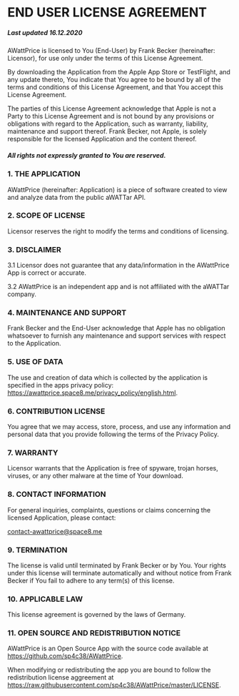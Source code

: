 # END USER LICENSE AGREEMENT

##### Last updated 16.12.2020

AWattPrice is licensed to You (End-User) by Frank Becker (hereinafter: Licensor), for use only under the terms of this License Agreement.

By downloading the Application from the Apple App Store or TestFlight, and any update thereto, You indicate that You agree to be bound by all of the terms and conditions of this License Agreement, and that You accept this License Agreement.

The parties of this License Agreement acknowledge that Apple is not a Party to this License Agreement and is not bound by any provisions or obligations with regard to the Application, such as warranty, liability, maintenance and support thereof. Frank Becker, not Apple, is solely responsible for the licensed Application and the content thereof.

##### All rights not expressly granted to You are reserved.

### 1. THE APPLICATION

AWattPrice (hereinafter: Application) is a piece of software created to view and analyze data from the public aWATTar API.

### 2. SCOPE OF LICENSE

Licensor reserves the right to modify the terms and conditions of licensing.

### 3. DISCLAIMER

3.1 Licensor does not guarantee that any data/information in the AWattPrice App is correct or accurate.

3.2 AWattPrice is an independent app and is not affiliated with the aWATTar company.

### 4. MAINTENANCE AND SUPPORT

Frank Becker and the End-User acknowledge that Apple has no obligation whatsoever to furnish any maintenance and support services with respect to the Application.


### 5. USE OF DATA

The use and creation of data which is collected by the application is specified in the apps privacy policy: https://awattprice.space8.me/privacy_policy/english.html.


### 6. CONTRIBUTION LICENSE

You agree that we may access, store, process, and use any information and personal data that you provide following the terms of the Privacy Policy.

### 7. WARRANTY

Licensor warrants that the Application is free of spyware, trojan horses, viruses, or any other malware at the time of Your download.

### 8. CONTACT INFORMATION

For general inquiries, complaints, questions or claims concerning the licensed Application, please contact: 

contact-awattprice@space8.me

### 9. TERMINATION

The license is valid until terminated by Frank Becker or by You. Your rights under this license will terminate automatically and without notice from Frank Becker if You fail to adhere to any term(s) of this license.

### 10. APPLICABLE LAW

This license agreement is governed by the laws of Germany.

### 11. OPEN SOURCE AND REDISTRIBUTION NOTICE

AWattPrice is an Open Source App with the source code available at https://github.com/sp4c38/AWattPrice. 

When modifying or redistributing the app you are bound to follow the redistribution license aggreement at https://raw.githubusercontent.com/sp4c38/AWattPrice/master/LICENSE.